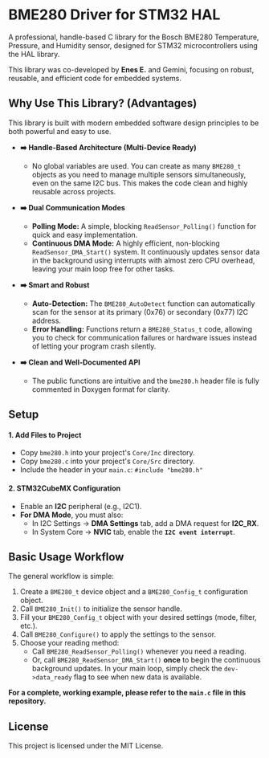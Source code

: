# BME280 Driver for STM32 HAL

A professional, handle-based C library for the Bosch BME280 Temperature, Pressure, and Humidity sensor, designed for STM32 microcontrollers using the HAL library.

This library was co-developed by **Enes E.** and Gemini, focusing on robust, reusable, and efficient code for embedded systems.

## Why Use This Library? (Advantages)

This library is built with modern embedded software design principles to be both powerful and easy to use.

-   **➡️ Handle-Based Architecture (Multi-Device Ready)**
    -   No global variables are used. You can create as many `BME280_t` objects as you need to manage multiple sensors simultaneously, even on the same I2C bus. This makes the code clean and highly reusable across projects.

-   **➡️ Dual Communication Modes**
    -   **Polling Mode:** A simple, blocking `ReadSensor_Polling()` function for quick and easy implementation.
    -   **Continuous DMA Mode:** A highly efficient, non-blocking `ReadSensor_DMA_Start()` system. It continuously updates sensor data in the background using interrupts with almost zero CPU overhead, leaving your main loop free for other tasks.

-   **➡️ Smart and Robust**
    -   **Auto-Detection:** The `BME280_AutoDetect` function can automatically scan for the sensor at its primary (0x76) or secondary (0x77) I2C address.
    -   **Error Handling:** Functions return a `BME280_Status_t` code, allowing you to check for communication failures or hardware issues instead of letting your program crash silently.

-   **➡️ Clean and Well-Documented API**
    -   The public functions are intuitive and the `bme280.h` header file is fully commented in Doxygen format for clarity.

## Setup

#### 1. Add Files to Project
-   Copy `bme280.h` into your project's `Core/Inc` directory.
-   Copy `bme280.c` into your project's `Core/Src` directory.
-   Include the header in your `main.c`: `#include "bme280.h"`

#### 2. STM32CubeMX Configuration
-   Enable an **I2C** peripheral (e.g., I2C1).
-   **For DMA Mode**, you must also:
    -   In I2C Settings -> **DMA Settings** tab, add a DMA request for **I2C_RX**.
    -   In System Core -> **NVIC** tab, enable the **`I2C event interrupt`**.

## Basic Usage Workflow

The general workflow is simple:

1.  Create a `BME280_t` device object and a `BME280_Config_t` configuration object.
2.  Call `BME280_Init()` to initialize the sensor handle.
3.  Fill your `BME280_Config_t` object with your desired settings (mode, filter, etc.).
4.  Call `BME280_Configure()` to apply the settings to the sensor.
5.  Choose your reading method:
    -   Call `BME280_ReadSensor_Polling()` whenever you need a reading.
    -   Or, call `BME280_ReadSensor_DMA_Start()` **once** to begin the continuous background updates. In your main loop, simply check the `dev->data_ready` flag to see when new data is available.

**For a complete, working example, please refer to the `main.c` file in this repository.**

## License

This project is licensed under the MIT License.

